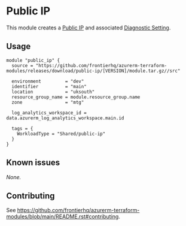 # Public IP

This module creates a [Public IP](https://registry.terraform.io/providers/hashicorp/azurerm/latest/docs/resources/public_ip) and associated [Diagnostic Setting](https://registry.terraform.io/providers/hashicorp/azurerm/latest/docs/resources/monitor_diagnostic_setting).

## Usage

```hcl
module "public_ip" {
  source = "https://github.com/frontierhq/azurerm-terraform-modules/releases/download/public-ip/[VERSION]/module.tar.gz//src"

  environment         = "dev"
  identifier          = "main"
  location            = "uksouth"
  resource_group_name = module.resource_group.name
  zone                = "mtg"

  log_analytics_workspace_id = data.azurerm_log_analytics_workspace.main.id

  tags = {
    WorkloadType = "Shared/public-ip"
  }
}
```

## Known issues

_None._

## Contributing

See <https://github.com/frontierhq/azurerm-terraform-modules/blob/main/README.rst#contributing>.

